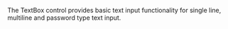 ﻿The TextBox control provides basic text input functionality for single line, multiline and password type text input.